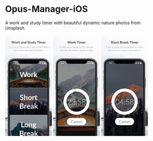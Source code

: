 # Opus-Manager-iOS
A work and study timer with beautiful dynamic nature photos from Unsplash.

<p float="left">
  <img src="/docs/img/1_welcome.jpg" width="30%" />
  <img src="/docs/img/2_work_timer.jpg" width="30%" /> 
  <img src="/docs/img/3_short_break_timer.jpg" width="30%" />
</p>

